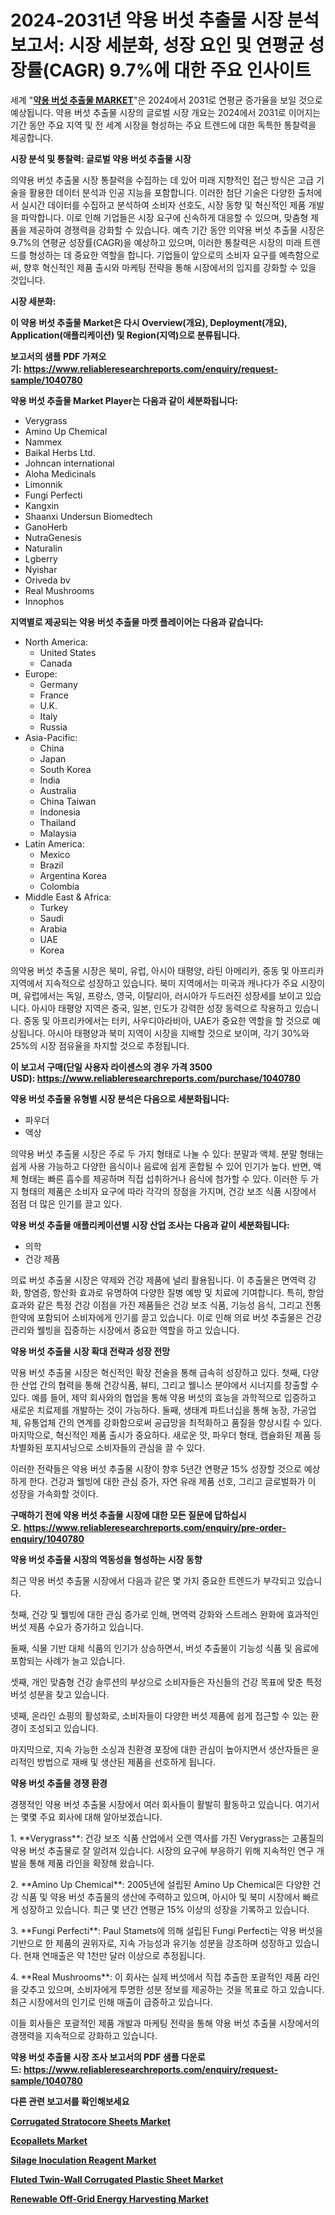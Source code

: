 <p><h1>2024-2031년 약용 버섯 추출물 시장 분석 보고서: 시장 세분화, 성장 요인 및 연평균 성장률(CAGR) 9.7%에 대한 주요 인사이트</h1></p><p>세계 "<strong><a href="https://www.reliableresearchreports.com/medicinal-mushroom-extracts-r1040780?utm_campaign=106&utm_medium=8&utm_source=Github&utm_content=ia&utm_term=28122024&utm_id=medicinal-mushroom-extracts">약용 버섯 추출물 MARKET</a></strong>"은 2024에서 2031로 연평균 증가율을 보일 것으로 예상됩니다. 약용 버섯 추출물 시장의 글로벌 시장 개요는 2024에서 2031로 이어지는 기간 동안 주요 지역 및 전 세계 시장을 형성하는 주요 트렌드에 대한 독특한 통찰력을 제공합니다.</p>
<p><strong>시장 분석 및 통찰력: 글로벌 약용 버섯 추출물 시장</strong></p>
<p><p>의약용 버섯 추출물 시장 통찰력을 수집하는 데 있어 미래 지향적인 접근 방식은 고급 기술을 활용한 데이터 분석과 인공 지능을 포함합니다. 이러한 첨단 기술은 다양한 출처에서 실시간 데이터를 수집하고 분석하여 소비자 선호도, 시장 동향 및 혁신적인 제품 개발을 파악합니다. 이로 인해 기업들은 시장 요구에 신속하게 대응할 수 있으며, 맞춤형 제품을 제공하여 경쟁력을 강화할 수 있습니다. 예측 기간 동안 의약용 버섯 추출물 시장은 9.7%의 연평균 성장률(CAGR)을 예상하고 있으며, 이러한 통찰력은 시장의 미래 트렌드를 형성하는 데 중요한 역할을 합니다. 기업들이 앞으로의 소비자 요구를 예측함으로써, 향후 혁신적인 제품 출시와 마케팅 전략을 통해 시장에서의 입지를 강화할 수 있을 것입니다.</p><a href="%7CAUTHORITHY_DOMAIN_URL%7C?utm_campaign=106&utm_medium=8&utm_source=Github&utm_content=ia&utm_term=28122024&utm_id=medicinal-mushroom-extracts"></a></p>
<p><strong>시장 세분화:</strong></p>
<p><strong>이 약용 버섯 추출물 Market은 다시 Overview(개요), Deployment(개요), Application(애플리케이션) 및 Region(지역)으로 분류됩니다.</strong></p>
<p><strong>보고서의 샘플 PDF 가져오기:&nbsp;<a href="https://www.reliableresearchreports.com/enquiry/request-sample/1040780?utm_campaign=106&utm_medium=8&utm_source=Github&utm_content=ia&utm_term=28122024&utm_id=medicinal-mushroom-extracts">https://www.reliableresearchreports.com/enquiry/request-sample/1040780</a></strong><strong></strong></p>
<p><strong>약용 버섯 추출물 Market Player는 다음과 같이 세분화됩니다:</strong></p>
<p><ul><li>Verygrass</li><li>Amino Up Chemical</li><li>Nammex</li><li>Baikal Herbs Ltd.</li><li>Johncan international</li><li>Aloha Medicinals</li><li>Limonnik</li><li>Fungi Perfecti</li><li>Kangxin</li><li>Shaanxi Undersun Biomedtech</li><li>GanoHerb</li><li>NutraGenesis</li><li>Naturalin</li><li>Lgberry</li><li>Nyishar</li><li>Oriveda bv</li><li>Real Mushrooms</li><li>Innophos</li></ul></p>
<p><strong>지역별로 제공되는 약용 버섯 추출물 마켓 플레이어는 다음과 같습니다:</strong></p>
<p><ul>
    <li>
        North America:
        <ul>
            <li>United States</li>
            <li>Canada</li>
        </ul>
    </li>
    <li>
        Europe:
        <ul>
            <li>Germany</li>
            <li>France</li>
            <li>U.K.</li>
            <li>Italy</li>
            <li>Russia</li>
        </ul>
    </li>
    <li>
        Asia-Pacific:
        <ul>
            <li>China</li>
            <li>Japan</li>
            <li>South Korea</li>
            <li>India</li>
            <li>Australia</li>
            <li>China Taiwan</li>
            <li>Indonesia</li>
            <li>Thailand</li>
            <li>Malaysia</li>
        </ul>
    </li>
    <li>
        Latin America:
        <ul>
            <li>Mexico</li>
            <li>Brazil</li>
            <li>Argentina Korea</li>
            <li>Colombia</li>
        </ul>
    </li>
    <li>
        Middle East & Africa:
        <ul>
            <li>Turkey</li>
            <li>Saudi</li>
            <li>Arabia</li>
            <li>UAE</li>
            <li>Korea</li>
        </ul>
    </li>
    </ul></p>
<p><p>의약용 버섯 추출물 시장은 북미, 유럽, 아시아 태평양, 라틴 아메리카, 중동 및 아프리카 지역에서 지속적으로 성장하고 있습니다. 북미 지역에서는 미국과 캐나다가 주요 시장이며, 유럽에서는 독일, 프랑스, 영국, 이탈리아, 러시아가 두드러진 성장세를 보이고 있습니다. 아시아 태평양 지역은 중국, 일본, 인도가 강력한 성장 동력으로 작용하고 있습니다. 중동 및 아프리카에서는 터키, 사우디아라비아, UAE가 중요한 역할을 할 것으로 예상됩니다. 아시아 태평양과 북미 지역이 시장을 지배할 것으로 보이며, 각기 30%와 25%의 시장 점유율을 차지할 것으로 추정됩니다.</p></p>
<p><strong>이 보고서 구매(단일 사용자 라이센스의 경우 가격 3500 USD):&nbsp;<a href="https://www.reliableresearchreports.com/purchase/1040780?utm_campaign=106&utm_medium=8&utm_source=Github&utm_content=ia&utm_term=28122024&utm_id=medicinal-mushroom-extracts">https://www.reliableresearchreports.com/purchase/1040780</a></strong></p>
<p><strong>약용 버섯 추출물 유형별 시장 분석은 다음으로 세분화됩니다:</strong></p>
<p><ul><li>파우더</li><li>액상</li></ul></p>
<p><p>의약용 버섯 추출물 시장은 주로 두 가지 형태로 나눌 수 있다: 분말과 액체. 분말 형태는 쉽게 사용 가능하고 다양한 음식이나 음료에 쉽게 혼합될 수 있어 인기가 높다. 반면, 액체 형태는 빠른 흡수를 제공하며 직접 섭취하거나 음식에 첨가할 수 있다. 이러한 두 가지 형태의 제품은 소비자 요구에 따라 각각의 장점을 가지며, 건강 보조 식품 시장에서 점점 더 많은 인기를 끌고 있다.</p></p>
<p><strong>약용 버섯 추출물 애플리케이션별 시장 산업 조사는 다음과 같이 세분화됩니다:</strong></p>
<p><ul><li>의학</li><li>건강 제품</li></ul></p>
<p><p>의료 버섯 추출물 시장은 약제와 건강 제품에 널리 활용됩니다. 이 추출물은 면역력 강화, 항염증, 항산화 효과로 유명하여 다양한 질병 예방 및 치료에 기여합니다. 특히, 항암 효과와 같은 특정 건강 이점을 가진 제품들은 건강 보조 식품, 기능성 음식, 그리고 전통 한약에 포함되어 소비자에게 인기를 끌고 있습니다. 이로 인해 의료 버섯 추출물은 건강 관리와 웰빙을 집중하는 시장에서 중요한 역할을 하고 있습니다.</p></p>
<p><strong>약용 버섯 추출물 시장 확대 전략과 성장 전망</strong></p>
<p><p>약용 버섯 추출물 시장은 혁신적인 확장 전술을 통해 급속히 성장하고 있다. 첫째, 다양한 산업 간의 협력을 통해 건강식품, 뷰티, 그리고 웰니스 분야에서 시너지를 창출할 수 있다. 예를 들어, 제약 회사와의 협업을 통해 약용 버섯의 효능을 과학적으로 입증하고 새로운 치료제를 개발하는 것이 가능하다. 둘째, 생태계 파트너십을 통해 농장, 가공업체, 유통업체 간의 연계를 강화함으로써 공급망을 최적화하고 품질을 향상시킬 수 있다. 마지막으로, 혁신적인 제품 출시가 중요하다. 새로운 맛, 파우더 형태, 캡슐화된 제품 등 차별화된 포지셔닝으로 소비자들의 관심을 끌 수 있다.</p><p>이러한 전략들은 약용 버섯 추출물 시장이 향후 5년간 연평균 15% 성장할 것으로 예상하게 한다. 건강과 웰빙에 대한 관심 증가, 자연 유래 제품 선호, 그리고 글로벌화가 이 성장을 가속화할 것이다.</p></p>
<p><strong>구매하기 전에 약용 버섯 추출물 시장에 대한 모든 질문에 답하십시오.&nbsp;<a href="https://www.reliableresearchreports.com/enquiry/pre-order-enquiry/1040780?utm_campaign=106&utm_medium=8&utm_source=Github&utm_content=ia&utm_term=28122024&utm_id=medicinal-mushroom-extracts">https://www.reliableresearchreports.com/enquiry/pre-order-enquiry/1040780</a></strong><strong></strong></p>
<p><strong>약용 버섯 추출물 시장의 역동성을 형성하는 시장 동향</strong></p>
<p><p>최근 약용 버섯 추출물 시장에서 다음과 같은 몇 가지 중요한 트렌드가 부각되고 있습니다. </p><p>첫째, 건강 및 웰빙에 대한 관심 증가로 인해, 면역력 강화와 스트레스 완화에 효과적인 버섯 제품 수요가 증가하고 있습니다. </p><p>둘째, 식물 기반 대체 식품의 인기가 상승하면서, 버섯 추출물이 기능성 식품 및 음료에 포함되는 사례가 늘고 있습니다. </p><p>셋째, 개인 맞춤형 건강 솔루션의 부상으로 소비자들은 자신들의 건강 목표에 맞춘 특정 버섯 성분을 찾고 있습니다. </p><p>넷째, 온라인 쇼핑의 활성화로, 소비자들이 다양한 버섯 제품에 쉽게 접근할 수 있는 환경이 조성되고 있습니다. </p><p>마지막으로, 지속 가능한 소싱과 친환경 포장에 대한 관심이 높아지면서 생산자들은 윤리적인 방법으로 재배 및 생산된 제품을 선호하게 됩니다.</p></p>
<p><strong>약용 버섯 추출물 경쟁 환경</strong></p>
<p><p>경쟁적인 약용 버섯 추출물 시장에서 여러 회사들이 활발히 활동하고 있습니다. 여기서는 몇몇 주요 회사에 대해 알아보겠습니다.</p><p>1. **Verygrass**: 건강 보조 식품 산업에서 오랜 역사를 가진 Verygrass는 고품질의 약용 버섯 추출물로 잘 알려져 있습니다. 시장의 요구에 부응하기 위해 지속적인 연구 개발을 통해 제품 라인을 확장해 왔습니다.</p><p>2. **Amino Up Chemical**: 2005년에 설립된 Amino Up Chemical은 다양한 건강 식품 및 약용 버섯 추출물의 생산에 주력하고 있으며, 아시아 및 북미 시장에서 빠르게 성장하고 있습니다. 최근 몇 년간 연평균 15% 이상의 성장을 기록하고 있습니다.</p><p>3. **Fungi Perfecti**: Paul Stamets에 의해 설립된 Fungi Perfecti는 약용 버섯을 기반으로 한 제품의 권위자로, 지속 가능성과 유기농 성분을 강조하며 성장하고 있습니다. 현재 연매출은 약 1천만 달러 이상으로 추정됩니다.</p><p>4. **Real Mushrooms**: 이 회사는 실제 버섯에서 직접 추출한 포괄적인 제품 라인을 갖추고 있으며, 소비자에게 투명한 성분 정보를 제공하는 것을 목표로 하고 있습니다. 최근 시장에서의 인기로 인해 매출이 급증하고 있습니다.</p><p>이들 회사들은 포괄적인 제품 개발과 마케팅 전략을 통해 약용 버섯 추출물 시장에서의 경쟁력을 지속적으로 강화하고 있습니다.</p></p>
<p><strong>약용 버섯 추출물 시장 조사 보고서의 PDF 샘플 다운로드:&nbsp;<a href="https://www.reliableresearchreports.com/enquiry/request-sample/1040780?utm_campaign=106&utm_medium=8&utm_source=Github&utm_content=ia&utm_term=28122024&utm_id=medicinal-mushroom-extracts">https://www.reliableresearchreports.com/enquiry/request-sample/1040780</a></strong></p>
<p><strong></strong></p>
<p><strong></strong></p>
<p><strong></strong></p>
<p><strong></strong></p>
<p><strong>다른 관련 보고서를 확인해보세요</strong></p>
<p><strong><p><a href="https://github.com/DixieGrimes/Market-Research-Report-List-1/blob/main/corrugated-stratocore-sheets-market.md?utm_campaign=106&utm_medium=8&utm_source=Github&utm_content=ia&utm_term=28122024&utm_id=medicinal-mushroom-extracts">Corrugated Stratocore Sheets Market</a></p><p><a href="https://github.com/stephaniwo144/Market-Research-Report-List-1/blob/main/ecopallets-market.md?utm_campaign=106&utm_medium=8&utm_source=Github&utm_content=ia&utm_term=28122024&utm_id=medicinal-mushroom-extracts">Ecopallets Market</a></p><p><a href="https://github.com/tanekacalderon743/Market-Research-Report-List-1/blob/main/silage-inoculation-reagent-market.md?utm_campaign=106&utm_medium=8&utm_source=Github&utm_content=ia&utm_term=28122024&utm_id=medicinal-mushroom-extracts">Silage Inoculation Reagent Market</a></p><p><a href="https://github.com/abbislposival/Market-Research-Report-List-1/blob/main/fluted-twin-wall-corrugated-plastic-sheet-market.md?utm_campaign=106&utm_medium=8&utm_source=Github&utm_content=ia&utm_term=28122024&utm_id=medicinal-mushroom-extracts">Fluted Twin-Wall Corrugated Plastic Sheet Market</a></p><p><a href="https://github.com/ParvinKhatun77/Market-Research-Report-List-1/blob/main/renewable-off-grid-energy-harvesting-market.md?utm_campaign=106&utm_medium=8&utm_source=Github&utm_content=ia&utm_term=28122024&utm_id=medicinal-mushroom-extracts">Renewable Off-Grid Energy Harvesting Market</a></p></strong></p>
